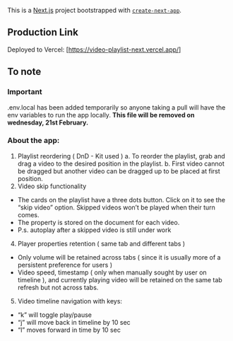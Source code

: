 This is a [Next.js](https://nextjs.org/) project bootstrapped with [`create-next-app`](https://github.com/vercel/next.js/tree/canary/packages/create-next-app).

## Production Link
Deployed to Vercel: [https://video-playlist-next.vercel.app/]

## To note
### Important
.env.local has been added temporarily so anyone taking a pull will have the env variables to run the app locally. 
**This file will be removed on wednesday, 21st February.**

### About the app:
1. Playlist reordering ( DnD - Kit used )
    a. To reorder the playlist, grab and drag a video to the desired position in the playlist.
    b. First video cannot be dragged but another video can be dragged up to be placed at first position.
3. Video skip functionality
- The cards on the playlist have a three dots button. Click on it to see the “skip video” option. Skipped videos won’t be played when their turn comes.
- The property is stored on the document for each video.
- P.s. autoplay after a skipped video is still under work
4. Player properties retention ( same tab and different tabs )
- Only volume will be retained across tabs ( since it is usually more of a persistent preference for users )
- Video speed, timestamp ( only when manually sought by user on timeline ), and currently playing video will be retained on the same tab refresh but not across tabs.
5. Video timeline navigation with keys:
- “k” will toggle play/pause
- “j” will move back in timeline by 10 sec
- “l” moves forward in time by 10 sec
